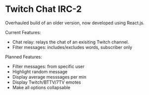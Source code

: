 # Twitch Chat IRC-2

Overhauled build of an older version, now developed using React.js.

Current Features: 
- Chat relay: relays the chat of an exisiting Twitch channel.
- Filter messages: includes/excludes words, subscriber only

Planned Features:
- Filter messages: from specific user
- Highlight random message
- Display average messsages per min
- Display Twitch/BTTV/7TV emotes
- Make all options collapsable

